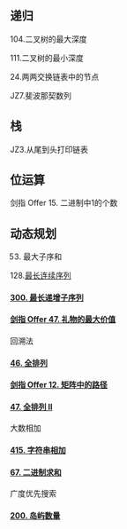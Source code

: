 ## 递归

104.二叉树的最大深度

111.二叉树的最小深度

24.两两交换链表中的节点

JZ7.斐波那契数列



## 栈

JZ3.从尾到头打印链表



## 位运算

剑指 Offer 15. 二进制中1的个数



## 动态规划

53. 最大子序和

128.[最长连续序列](https://leetcode-cn.com/problems/longest-consecutive-sequence/)

#### [300. 最长递增子序列](https://leetcode-cn.com/problems/longest-increasing-subsequence/)

#### [剑指 Offer 47. 礼物的最大价值](https://leetcode-cn.com/problems/li-wu-de-zui-da-jie-zhi-lcof/)



回溯法

#### [46. 全排列](https://leetcode-cn.com/problems/permutations/)

#### [剑指 Offer 12. 矩阵中的路径](https://leetcode-cn.com/problems/ju-zhen-zhong-de-lu-jing-lcof/)

#### [47. 全排列 II](https://leetcode-cn.com/problems/permutations-ii/)



大数相加

#### [415. 字符串相加](https://leetcode-cn.com/problems/add-strings/)

#### [67. 二进制求和](https://leetcode-cn.com/problems/add-binary/)





广度优先搜索

#### [200. 岛屿数量](https://leetcode-cn.com/problems/number-of-islands/)